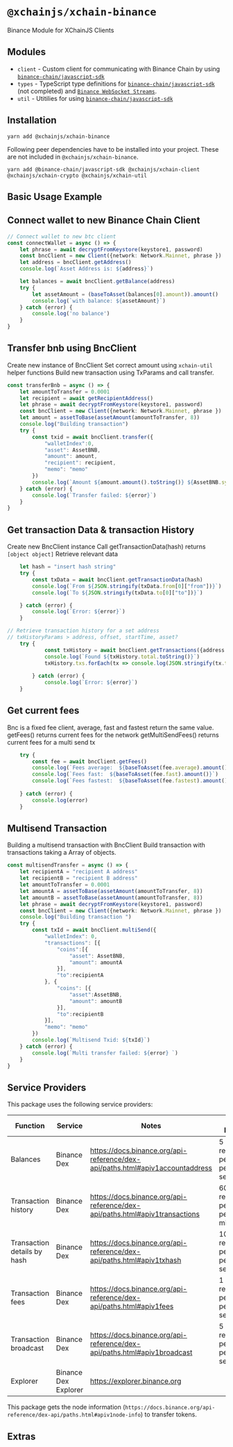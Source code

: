 # `@xchainjs/xchain-binance`

Binance Module for XChainJS Clients

## Modules

- `client` - Custom client for communicating with Binance Chain by using [`binance-chain/javascript-sdk`](https://github.com/binance-chain/javascript-sdk)
- `types` - TypeScript type definitions for [`binance-chain/javascript-sdk`](https://github.com/binance-chain/javascript-sdk) (not completed) and [`Binance WebSocket Streams`](https://docs.binance.org/api-reference/dex-api/ws-streams.html).
- `util` - Utitilies for using [`binance-chain/javascript-sdk`](https://github.com/binance-chain/javascript-sdk)

## Installation

```
yarn add @xchainjs/xchain-binance
```

Following peer dependencies have to be installed into your project. These are not included in `@xchainjs/xchain-binance`.

```
yarn add @binance-chain/javascript-sdk @xchainjs/xchain-client @xchainjs/xchain-crypto @xchainjs/xchain-util
```

## Basic Usage Example 

## Connect wallet to new Binance Chain Client

```ts
// Connect wallet to new btc client 
const connectWallet = async () => {
    let phrase = await decryptFromKeystore(keystore1, password)
    const bncClient = new Client({network: Network.Mainnet, phrase })  
    let address = bncClient.getAddress()
    console.log(`Asset Address is: ${address}`)

    let balances = await bncClient.getBalance(address)
    try {
        let assetAmount = (baseToAsset(balances[0].amount)).amount()
        console.log(`with balance: ${assetAmount}`)
    } catch (error) {
        console.log('no balance')
    }
}

```

## Transfer bnb using BncClient 

Create new instance of BncClient
Set correct amount using `xchain-util` helper functions
Build new transaction using TxParams and call transfer.

```ts
const transferBnb = async () => {
    let amountToTransfer = 0.0001
    let recipient = await getRecipientAddress()
    let phrase = await decryptFromKeystore(keystore1, password)
    const bncClient = new Client({network: Network.Mainnet, phrase })
    let amount = assetToBase(assetAmount(amountToTransfer, 8))
    console.log("Building transaction")
    try {
        const txid = await bncClient.transfer({
            "walletIndex":0,
            "asset": AssetBNB,
            "amount": amount,
            "recipient": recipient,
            "memo": "memo"
        })
        console.log(`Amount ${amount.amount().toString()} ${AssetBNB.symbol} TransactionId: ${txid}`)
    } catch (error) {
        console.log(`Transfer failed: ${error}`)
    }
}

```

## Get transaction Data & transaction History 

Create new BncClient instance
Call getTransactionData(hash) returns `[object object]`
Retrieve relevant data

```ts
    let hash = "insert hash string"
    try {
        const txData = await bncClient.getTransactionData(hash)
        console.log(`From ${JSON.stringify(txData.from[0]["from"])}`)
        console.log(`To ${JSON.stringify(txData.to[0]["to"])}`)

    } catch (error) {
        console.log(`Error: ${error}`)
    }

// Retrieve transaction history for a set address
// txHistoryParams > address, offset, startTime, asset? 
    try {
            const txHistory = await bncClient.getTransactions({address: Address, limit:4 })
            console.log(`Found ${txHistory.total.toString()}`)
            txHistory.txs.forEach(tx => console.log(JSON.stringify(tx.to)))
            
        } catch (error) {
            console.log(`Error: ${error}`)
    }
```

## Get current fees

Bnc is a fixed fee client, average, fast and fastest return the same value.
getFees() returns current fees for the network 
getMultiSendFees() returns current fees for a multi send tx 

```ts
    try {
        const fee = await bncClient.getFees()
        console.log(`Fees average:  ${baseToAsset(fee.average).amount()}`)
        console.log(`Fees fast:  ${baseToAsset(fee.fast).amount()}`)
        console.log(`Fees fastest:  ${baseToAsset(fee.fastest).amount()}`)
        
    } catch (error) {
        console.log(error)
    }

```

## Multisend Transaction

Building a multisend transaction with BncClient
Build transaction with transactions taking a Array of objects. 

```ts
const multisendTransfer = async () => {
    let recipientA = "recipient A address"
    let recipientB = "recipient B address"
    let amountToTransfer = 0.0001
    let amountA = assetToBase(assetAmount(amountToTransfer, 8))
    let amountB = assetToBase(assetAmount(amountToTransfer, 8))
    let phrase = await decryptFromKeystore(keystore1, password)
    const bncClient = new Client({network: Network.Mainnet, phrase })
    console.log("Building transaction ")
    try {
        const txId = await bncClient.multiSend({
            "walletIndex": 0,
            "transactions": [{
                "coins":[{
                    "asset": AssetBNB, 
                    "amount": amountA                 
                }],
                "to":recipientA
            }, {
                "coins": [{
                    "asset":AssetBNB,
                    "amount": amountB
                }],
                "to":recipientB
            }],
            "memo": "memo"
        })
        console.log(`Multisend Txid: ${txId}`)
    } catch (error) {
        console.log(`Multi transfer failed: ${error} `)        
    }
}

```

## Service Providers

This package uses the following service providers:

| Function                    | Service              | Notes                                                                         | Rate limits                   |
| --------------------------- | -------------------- | ----------------------------------------------------------------------------- | ----------------------------- |
| Balances                    | Binance Dex          | https://docs.binance.org/api-reference/dex-api/paths.html#apiv1accountaddress | 5 requests per IP per second. |
| Transaction history         | Binance Dex          | https://docs.binance.org/api-reference/dex-api/paths.html#apiv1transactions   | 60 requests per IP per minute |
| Transaction details by hash | Binance Dex          | https://docs.binance.org/api-reference/dex-api/paths.html#apiv1txhash         | 10 requests per IP per second |
| Transaction fees            | Binance Dex          | https://docs.binance.org/api-reference/dex-api/paths.html#apiv1fees           | 1 request per IP per second   |
| Transaction broadcast       | Binance Dex          | https://docs.binance.org/api-reference/dex-api/paths.html#apiv1broadcast      | 5 requests per IP per second  |
| Explorer                    | Binance Dex Explorer | https://explorer.binance.org                                                  |                               |

This package gets the node information (`https://docs.binance.org/api-reference/dex-api/paths.html#apiv1node-info`) to transfer tokens.


## Extras
